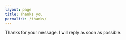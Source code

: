 ```yaml
---
layout: page
title: Thanks you
permalink: /thanks/
---
```


Thanks for your message. I will reply as soon as possible.
